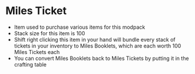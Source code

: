 # Miles Ticket
- Item used to purchase various items for this modpack
- Stack size for this item is 100
- Shift right clicking this item in your hand will bundle every stack of tickets in your inventory to Miles Booklets, which are each worth 100 Miles Tickets each
- You can convert Miles Booklets back to Miles Tickets by putting it in the crafting table